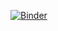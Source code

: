 [![Binder](https://mybinder.org/badge_logo.svg)](https://mybinder.org/v2/gh/chnzhangrui/SgTopWorkshop/master)

